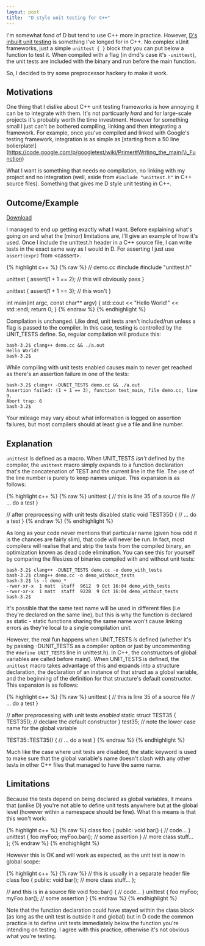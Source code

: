 ```yaml
---
layout: post
title:  "D style unit testing for C++"
---
```


I'm somewhat fond of D but tend to use C++ more in practice. However, [D's inbuilt
unit testing](http://dlang.org/unittest.html) is something I've longed for in C++.
No complex xUnit frameworks, just a simple `unittest { }` block that you can put 
below a function to test it. When compiled with a flag (in dmd's case it's `-unittest`),
the unit tests are included with the binary and run before the main function.

So, I decided to try some preprocessor hackery to make it work.

## Motivations

One thing that I dislike about C++ unit testing frameworks is how annoying it can
be to integrate with them. It's not particuarly *hard* and for large-scale projects
it's probably worth the time investment. However for something small I just can't
be bothered compiling, linking and then integrating a framework. For example,
once you've compiled and linked with Google's testing framework, integration is as simple
as [starting from a 50 line bolierplate!](https://code.google.com/p/googletest/wiki/Primer#Writing_the_main(\)_Function)

What I want is something that needs no compilation, no linking with my project and no
integration (well, aside from `#include "unittest.h"` in C++ source files). Something that
gives me D style unit testing in C++.

## Outcome/Example

[Download](/assets/unittest.h)  


I managed to end up getting exactly what I want. Before explaining what's going on and what the
(minor) limitations are, I'll give an example of how it's used. Once I include the
unittest.h header
in a C++ source file, I can write tests in the exact same way as I would in D. For asserting
I just use `assert(expr)` from \<cassert\>.

{% highlight c++ %}
{% raw %}
// demo.cc
#include <iostream>
#include "unittest.h"

unittest {
    assert(1 + 1 == 2); // this will obviously pass
}

unittest {
    assert(1 + 1 == 3); // this won't
}

int main(int argc, const char** argv) {
    std::cout << "Hello World!" << std::endl;
    return 0;
}
{% endraw %}
{% endhighlight %}

Compilation is unchanged. Like dmd, unit tests aren't included/run
unless a flag is passed to the compiler. In this case, testing is controlled by the UNIT_TESTS
define. So, regular compilation will produce this:

    bash-3.2$ clang++ demo.cc && ./a.out
    Hello World!
    bash-3.2$ 

While compiling with unit tests enabled causes main to never get reached as there's
an assertion failure in one of the tests:

    bash-3.2$ clang++ -DUNIT_TESTS demo.cc && ./a.out
    Assertion failed: (1 + 1 == 3), function test_main, file demo.cc, line 9.
    Abort trap: 6
    bash-3.2$ 

Your mileage may vary about what information is logged on assertion failures, but most
compilers should at least give a file and line number.

## Explanation

`unittest` is defined as a macro. When UNIT\_TESTS *isn't* defined by the compiler, the 
`unittest` macro simply expands to a function declaration that's the concatenation of
TEST and the current line in the file. The use of the line number is purely to keep names
unique. This expansion is as follows:

{% highlight c++ %}
{% raw %}
unittest { // this is line 35 of a source file
    // ... do a test
}

// after preprocessing with unit tests disabled
static void TEST35() {
    // ... do a test
}
{% endraw %}
{% endhighlight %}

As long as your code never mentions that particular name (given how odd it is the chances
are fairly slim), that code will never be run. In fact, most compilers will realise that
and strip the tests from the compiled binary, an optimization known as dead code elimination.
You can see this for yourself by comparing the filesizes of binaries compiled with and without
unit tests:

    bash-3.2$ clang++ -DUNIT_TESTS demo.cc -o demo_with_tests
    bash-3.2$ clang++ demo.cc -o demo_without_tests
    bash-3.2$ ls -l demo_*
    -rwxr-xr-x  1 matt  staff  9612  9 Oct 16:04 demo_with_tests
    -rwxr-xr-x  1 matt  staff  9228  9 Oct 16:04 demo_without_tests
    bash-3.2$

It's possible that the same test name will
be used in different files (i.e they're declared on the same line), but this is why the
function is declared as static - static functions sharing the same name won't cause linking
errors as they're local to a single compilation unit.

However, the real fun happens when UNIT\_TESTS *is* defined (whether it's by passing -DUNIT\_TESTS
as a compiler option or just by uncommenting the `#define UNIT_TESTS` line in unittest.h).
In C++, the constructors of global variables are called before main(). When UNIT_TESTS is
defined, the `unittest` macro takes advantage of this and expands into a structure declaration,
the declaration of an instance of that struct as a global variable,
and the beginning of the definition for that structure's default constructor. This expansion
is as follows:

{% highlight c++ %}
{% raw %}
unittest { // this is line 35 of a source file
    // ... do a test
}

// after preprocessing with unit tests *enabled*
static struct TEST35 {
       TEST35(); // declare the default constructor
} test35; // note the lower case name for the global variable

TEST35::TEST35() {
    // ... do a test
}
{% endraw %}
{% endhighlight %}

Much like the case where unit tests are disabled, the static keyword is used to make sure that
the global variable's name doesn't clash with any other tests in other C++ files that managed
to have the same name.

## Limitations

Because the tests depend on being declared as global variables, it means that (unlike D)
you're not able to define unit tests anywhere but at the global level (however within a namespace
should be fine). What this means is that this won't work:

{% highlight c++ %}
{% raw %}
class foo {
public:
    void bar() {
        // code...
    }
    unittest {
        foo myFoo;
        myFoo.bar();
        // some assertion
    }
    // more class stuff...
};
{% endraw %}
{% endhighlight %}

However this is OK and will work as expected, as the unit test is now in global scope:

{% highlight c++ %}
{% raw %}
// this is usually in a separate header file
class foo {
public:
    void bar();
    // more class stuff...
};

// and this is in a source file
void foo::bar() {
    // code...
}
unittest {
    foo myFoo;
    myFoo.bar();
    // some assertion
}
{% endraw %}
{% endhighlight %}

Note that the function declaration could have stayed within the class block (as long as
the unit test is outside it and global) but in D
code the common practice is to define unit tests immediately below the function you're
intending on testing. I agree with this practice, otherwise it's not obvious what you're testing.